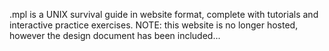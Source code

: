 .mpl is a UNIX survival guide in website format, complete with tutorials and interactive practice exercises.
NOTE: this website is no longer hosted, however the design document has been included...
